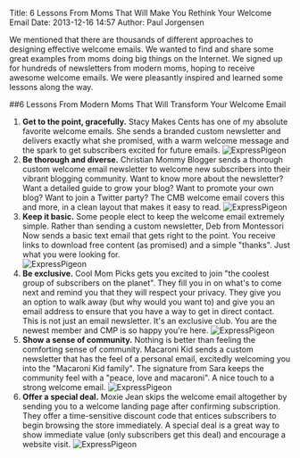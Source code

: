 Title: 6 Lessons From Moms That Will Make You Rethink Your Welcome Email
Date: 2013-12-16 14:57
Author: Paul Jorgensen



We mentioned that there are thousands of different approaches to
designing effective welcome emails. We wanted to find and share some
great examples from moms doing big things on the Internet. We signed up
for hundreds of newsletters from modern moms, hoping to receive awesome
welcome emails. We were pleasantly inspired and learned some lessons
along the way.

##6 Lessons From Modern Moms That Will Transform Your Welcome Email

1.  **Get to the point, gracefully.** Stacy Makes Cents has one of my
    absolute favorite welcome emails. She sends a branded custom
    newsletter and delivers exactly what she promised, with a warm
    welcome message and the spark to get subscribers excited for future
    emails.
    ![ExpressPigeon](blog_images/2013/stacey.png "ExpressPigeon")
2.  **Be thorough and diverse.** Christian Mommy Blogger sends a
    thorough custom welcome email newsletter to welcome new subscribers
    into their vibrant blogging community. Want to know more about the
    newsletter? Want a detailed guide to grow your blog? Want to promote
    your own blog? Want to join a Twitter party? The CMB welcome email
    covers this and more, in a clean layout that makes it easy to read.
    ![ExpressPigeon](blog_images/2013/cmbphoto1-557x1024.png "ExpressPigeon")
3.  **Keep it basic.** Some people elect to keep the welcome email
    extremely simple. Rather than sending a custom newsletter, Deb from
    Montessori Now sends a basic text email that gets right to the
    point. You receive links to download free content (as promised) and
    a simple "thanks". Just what you were looking for.  
    ![ExpressPigeon](blog_images/2013/montessori.png "ExpressPigeon")
4.  **Be exclusive.** Cool Mom Picks gets you excited to join "the
    coolest group of subscribers on the planet". They fill you in on
    what's to come next and remind you that they will respect your
    privacy. They give you an option to walk away (but why would you
    want to) and give you an email address to ensure that you have a way
    to get in direct contact. This is not just an email newsletter. It's
    an exclusive club. You are the newest member and CMP is so happy
    you're here.
    ![ExpressPigeon](blog_images/2013/coolkids.png "ExpressPigeon")
5.  **Show a sense of community.** Nothing is better than feeling the
    comforting sense of community. Macaroni Kid sends a custom
    newsletter that has the feel of a personal email, excitedly
    welcoming you into the "Macaroni Kid family". The signature from
    Sara keeps the community feel with a "peace, love and macaroni". A
    nice touch to a strong welcome email.
    ![ExpressPigeon](blog_images/2013/macaronikid.png "ExpressPigeon")
6.  **Offer a special deal.** Moxie Jean skips the welcome email
    altogether by sending you to a welcome landing page after confirming
    subscription. They offer a time-sensitive discount code that entices
    subscribers to begin browsing the store immediately. A special deal
    is a great way to show immediate value (only subscribers get this
    deal) and encourage a website
    visit.
    ![ExpressPigeon](blog_images/2013/ecommercemom.png "ExpressPigeon")